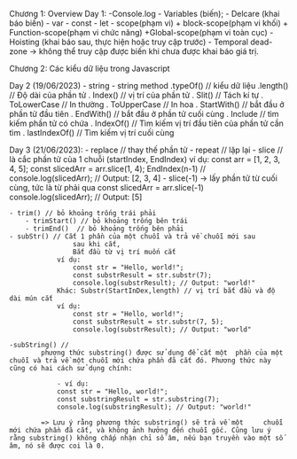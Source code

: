 Chương 1: Overview
Day 1: 
    -Console.log
    - Variables (biến);
    - Delcare (khai báo biến) 
        - var 
        - const 
        - let
        - scope(phạm vi)
            + block-scope(phạm vi khối)
            + Function-scope(phạm vi chức năng)
            +Global-scope(phạm vi toàn cục)
        - Hoisting (khai báo sau, thực hiện hoặc truy cập trước)
            - Temporal dead-zone -> không thể truy cập được biến
                                    khi chưa được khai báo giá trị.

Chương 2: Các kiểu dữ liệu trong Javascript

Day 2 (19/06/2023)
    - string 
    - string method
        .typeOf() // kiểu dữ liệu
        .length() // Độ dài của phần tử
        . Index() // vị trí của phần tử
        . Slit() // Tách kí tự
        . ToLowerCase // In thường
        . ToUpperCase // In hoa
        . StartWith() // bắt đầu ở phần tử đầu tiên
        . EndWith()   // bắt đầu ở phần tử cuối cùng
        . Include // tìm kiếm phần tử có chứa 
        . IndexOf() // Tìm kiếm vị trí đầu tiên của phần tử cần tìm
        . lastIndexOf() // Tìm kiếm vị trí cuối cùng

Day 3 (21/06/2023):
    - replace // thay thế phần tử
    - repeat // lặp lại
    - slice // là cắc phần tử của 1 chuỗi (startIndex, EndIndex)
        ví dụ:
            const arr = [1, 2, 3, 4, 5];
            const slicedArr = arr.slice(1, 4); EndIndex(n-1) // 
            console.log(slicedArr); // Output: [2, 3, 4]
        - slice(-1) -> lấy phần tử từ cuối cùng, tức là từ phải qua 
                        const slicedArr = arr.slice(-1)
                        console.log(slicedArr); // Output: [5]

    - trim() // bỏ khoảng trống trái phải
        - trimStart() // bỏ khoảng trống bên trái
        - trimEnd()  // bỏ khoảng trống bên phải
    - subStr() // Cắt 1 phần của một chuỗi và trả về chuỗi mới sau 
                    sau khi cắt,
                    Bắt đầu từ vị trí muốn cắt
                ví dụ: 
                    const str = "Hello, world!";
                    const substrResult = str.substr(7);
                    console.log(substrResult); // Output: "world!"
                Khác: Substr(StartInDex,length) // vị trí bắt đầu và độ dài mún cắt 
                ví dụ:
                    const str = "Hello, world!";
                    const substrResult = str.substr(7, 5);
                    console.log(substrResult); // Output: "world"
    
    -subString() //
            phương thức substring() được sử dụng để cắt một  phần của một chuỗi và trả về một chuỗi mới chứa phần đã cắt đó. Phương thức này cũng có hai cách sử dụng chính:

                - ví dụ:
                const str = "Hello, world!";
                const substringResult = str.substring(7);
                console.log(substringResult); // Output: "world!"
                    
            => Lưu ý rằng phương thức substring() sẽ trả về một     chuỗi mới chứa phần đã cắt, và không ảnh hưởng đến chuỗi gốc. Cũng lưu ý rằng substring() không chấp nhận chỉ số âm, nếu bạn truyền vào một số âm, nó sẽ được coi là 0.
            

        
            
                